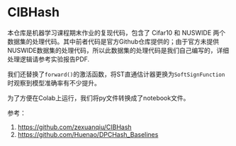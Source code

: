 # CIBHash
本仓库是机器学习课程期末作业的复现代码，包含了 Cifar10 和 NUSWIDE 两个数据集的处理代码。其中前者代码是官方Github仓库提供的；由于官方未提供NUSWIDE数据集的处理代码，所以此数据集的处理代码是我们自己编写的，详细处理逻辑请参考实验报告PDF.

我们还替换了`forward()`的激活函数，将ST直通估计器更换为`SoftSignFunction`时观察到模型准确率有不少提升。

为了方便在Colab上运行，我们将py文件转换成了notebook文件。



参考：

1. https://github.com/zexuanqiu/CIBHash
2. https://github.com/Huenao/DPCHash_Baselines
